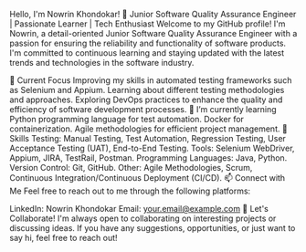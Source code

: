 Hello, I'm Nowrin Khondokar! 👋
Junior Software Quality Assurance Engineer | Passionate Learner | Tech Enthusiast
Welcome to my GitHub profile! I'm Nowrin, a detail-oriented Junior Software Quality Assurance Engineer with a passion for ensuring the reliability and functionality of software products. I'm committed to continuous learning and staying updated with the latest trends and technologies in the software industry.

🔭 Current Focus
Improving my skills in automated testing frameworks such as Selenium and Appium.
Learning about different testing methodologies and approaches.
Exploring DevOps practices to enhance the quality and efficiency of software development processes.
🌱 I’m currently learning
Python programming language for test automation.
Docker for containerization.
Agile methodologies for efficient project management.
💼 Skills
Testing: Manual Testing, Test Automation, Regression Testing, User Acceptance Testing (UAT), End-to-End Testing.
Tools: Selenium WebDriver, Appium, JIRA, TestRail, Postman.
Programming Languages: Java, Python.
Version Control: Git, GitHub.
Other: Agile Methodologies, Scrum, Continuous Integration/Continuous Deployment (CI/CD).
📫 Connect with Me
Feel free to reach out to me through the following platforms:

LinkedIn: Nowrin Khondokar
Email: your.email@example.com
🚀 Let's Collaborate!
I'm always open to collaborating on interesting projects or discussing ideas. If you have any suggestions, opportunities, or just want to say hi, feel free to reach out!
